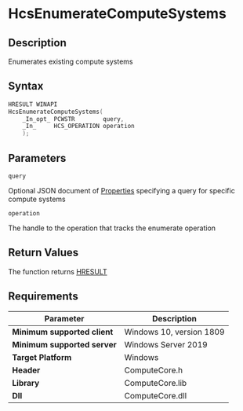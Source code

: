 # HcsEnumerateComputeSystems

## Description

Enumerates existing compute systems

## Syntax

```cpp
HRESULT WINAPI
HcsEnumerateComputeSystems(
    _In_opt_ PCWSTR        query,
    _In_     HCS_OPERATION operation
    );

```

## Parameters

`query`

Optional JSON document of [Properties](./../SchemaReference.md#Properties) specifying a query for specific compute systems

`operation`

The handle to the operation that tracks the enumerate operation

## Return Values

The function returns [HRESULT](./HCSHResult.md)

## Requirements

|Parameter     |Description|
|---|---|
| **Minimum supported client** | Windows 10, version 1809 |
| **Minimum supported server** | Windows Server 2019 |
| **Target Platform** | Windows |
| **Header** | ComputeCore.h |
| **Library** | ComputeCore.lib |
| **Dll** | ComputeCore.dll |
